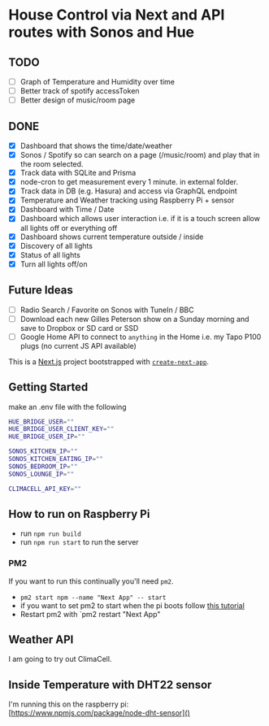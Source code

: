 # House Control via Next and API routes with Sonos and Hue

## TODO

- [ ] Graph of Temperature and Humidity over time
- [ ] Better track of spotify accessToken
- [ ] Better design of music/room page

## DONE

- [x] Dashboard that shows the time/date/weather
- [x] Sonos / Spotify so can search on a page (/music/room) and play that in the room selected.
- [x] Track data with SQLite and Prisma
- [x] node-cron to get measurement every 1 minute. in external folder.
- [x] Track data in DB (e.g. Hasura) and access via GraphQL endpoint
- [x] Temperature and Weather tracking using Raspberry Pi + sensor
- [x] Dashboard with Time / Date
- [x] Dashboard which allows user interaction i.e. if it is a touch screen allow all lights off or everything off
- [x] Dashboard shows current temperature outside / inside
- [x] Discovery of all lights
- [x] Status of all lights
- [x] Turn all lights off/on

## Future Ideas

- [ ] Radio Search / Favorite on Sonos with TuneIn / BBC
- [ ] Download each new Gilles Peterson show on a Sunday morning and save to Dropbox or SD card or SSD
- [ ] Google Home API to connect to `anything` in the Home i.e. my Tapo P100 plugs (no current JS API available)

This is a [Next.js](https://nextjs.org/) project bootstrapped with [`create-next-app`](https://github.com/vercel/next.js/tree/canary/packages/create-next-app).

## Getting Started

make an .env file with the following

```bash
HUE_BRIDGE_USER=""
HUE_BRIDGE_USER_CLIENT_KEY=""
HUE_BRIDGE_USER_IP=""

SONOS_KITCHEN_IP=""
SONOS_KITCHEN_EATING_IP=""
SONOS_BEDROOM_IP=""
SONOS_LOUNGE_IP=""

CLIMACELL_API_KEY=""
```

## How to run on Raspberry Pi

- run `npm run build`
- run `npm run start` to run the server

### PM2

If you want to run this continually you'll need `pm2`.

- `pm2 start npm --name "Next App" -- start`
- if you want to set pm2 to start when the pi boots follow [this tutorial](https://medium.com/@andrew.nease.code/set-up-a-self-booting-node-js-eb56ebd05549)
- Restart pm2 with `pm2 restart "Next App"

## Weather API

I am going to try out ClimaCell.

## Inside Temperature with DHT22 sensor

I'm running this on the raspberry pi: [https://www.npmjs.com/package/node-dht-sensor]()
